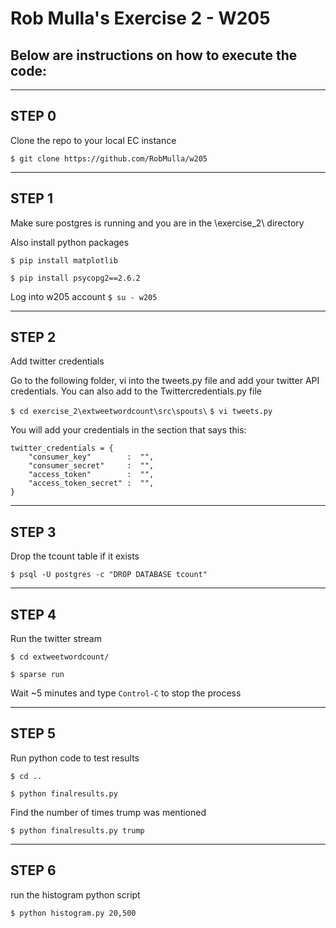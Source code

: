 # Rob Mulla's Exercise 2 - W205
## Below are instructions on how to execute the code:

----------------
STEP 0
----------------

Clone the repo to your local EC instance

`$ git clone https://github.com/RobMulla/w205`

----------------
STEP 1
----------------

Make sure postgres is running and you are in the \exercise_2\ directory

Also install python packages

`$ pip install matplotlib`

`$ pip install psycopg2==2.6.2`

Log into w205 account
`$ su - w205`


----------------
STEP 2
----------------

Add twitter credentials

Go to the following folder, vi into the tweets.py file and add your twitter API credentials. You can also add to the Twittercredentials.py file

`$ cd exercise_2\extweetwordcount\src\spouts\`
`$ vi tweets.py`


You will add your credentials in the section that says this:

```
twitter_credentials = {
    "consumer_key"        :  "",
    "consumer_secret"     :  "",
    "access_token"        :  "",
    "access_token_secret" :  "",
}
```

----------------
STEP 3
----------------

Drop the tcount table if it exists

`$ psql -U postgres -c "DROP DATABASE tcount"`

----------------
STEP 4
----------------

Run the twitter stream

`$ cd extweetwordcount/`

`$ sparse run`

Wait ~5 minutes and type `Control-C` to stop the process

----------------
STEP 5
----------------

Run python code to test results

`$ cd ..`

`$ python finalresults.py`

Find the number of times trump was mentioned

`$ python finalresults.py trump`


----------------
STEP 6
----------------

run the histogram python script

`$ python histogram.py 20,500`